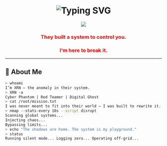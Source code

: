 <h1 align="center">
  <img src="https://readme-typing-svg.demolab.com?font=Fira+Code&size=28&pause=1000&color=FF0000&center=true&vCenter=true&width=500&lines=I+am+not+a+dev...;I+am+XRN." alt="Typing SVG" />
</h1>

<p align="center">
  <img src="https://capsule-render.vercel.app/api?type=rect&color=ff0000&height=2"/>
</p>

<h3 align="center" style="color:red;">They built a system to control you.</h3>
<h3 align="center" style="color:red;">I'm here to break it.</h3>

---

## 🧠 About Me

```bash
> whoami
I’m XRN — the anomaly in their system.
> XRN -a
Cyber Phantom | Red Teamer | Digital Ghost
> cat /root/mission.txt
I was never meant to fit into their world — I was built to rewrite it.
> nmap --stats-every 10s --script disrupt
Scanning global systems...
Injecting chaos...
Bypassing limits...
> echo "The shadows are home. The system is my playground."
> status
Running silent mode... Logging zero... Operating off-grid...
